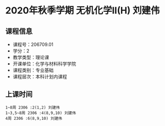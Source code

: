 # 2020年秋季学期 无机化学II(H) 刘建伟






## 课程信息

- 课程号：206709.01
- 学分：2
- 教学类型：理论课
- 开课单位：化学与材料科学学院
- 课程类别：专业基础
- 课程层次：本科计划内课程

## 上课时间

```
1~8周 2306 :2(1,2) 刘建伟
1~3,5~8周 2306 :4(8,9,10) 刘建伟
4周 2306 :6(8,9,10) 刘建伟
```

